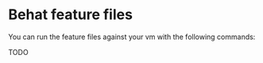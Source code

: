 # Behat feature files

You can run the feature files against your vm with the following commands:

TODO